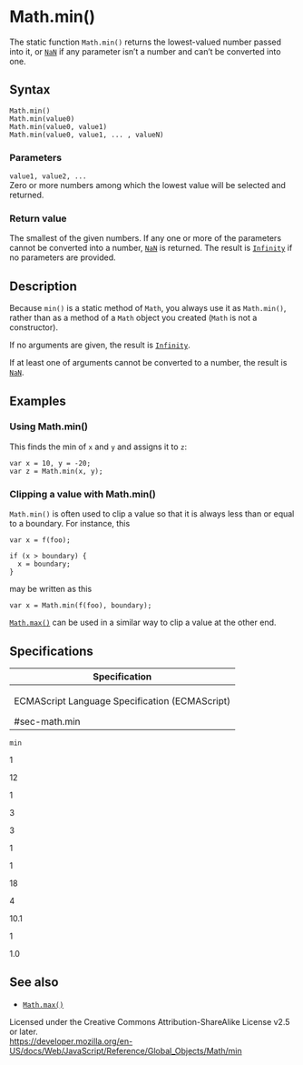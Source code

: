 Math.min()
==========

The static function `Math.min()` returns the lowest-valued number passed into it, or [`NaN`](../nan) if any parameter isn’t a number and can’t be converted into one.

Syntax
------

    Math.min()
    Math.min(value0)
    Math.min(value0, value1)
    Math.min(value0, value1, ... , valueN)

### Parameters

`value1, value2, ...`  
Zero or more numbers among which the lowest value will be selected and returned.

### Return value

The smallest of the given numbers. If any one or more of the parameters cannot be converted into a number, [`NaN`](../nan) is returned. The result is [`Infinity`](../infinity) if no parameters are provided.

Description
-----------

Because `min()` is a static method of `Math`, you always use it as `Math.min()`, rather than as a method of a `Math` object you created (`Math` is not a constructor).

If no arguments are given, the result is [`Infinity`](../infinity).

If at least one of arguments cannot be converted to a number, the result is [`NaN`](../nan).

Examples
--------

### Using Math.min()

This finds the min of `x` and `y` and assigns it to `z`:

    var x = 10, y = -20;
    var z = Math.min(x, y);

### Clipping a value with Math.min()

`Math.min()` is often used to clip a value so that it is always less than or equal to a boundary. For instance, this

    var x = f(foo);

    if (x > boundary) {
      x = boundary;
    }

may be written as this

    var x = Math.min(f(foo), boundary);

[`Math.max()`](max) can be used in a similar way to clip a value at the other end.

Specifications
--------------

<table><colgroup><col style="width: 100%" /></colgroup><thead><tr class="header"><th>Specification</th></tr></thead><tbody><tr class="odd"><td><p>ECMAScript Language Specification (ECMAScript)<br />
</p><span class="small">#sec-math.min</span></td></tr></tbody></table>

`min`

1

12

1

3

3

1

1

18

4

10.1

1

1.0

See also
--------

-   [`Math.max()`](max)

Licensed under the Creative Commons Attribution-ShareAlike License v2.5 or later.  
<a href="https://developer.mozilla.org/en-US/docs/Web/JavaScript/Reference/Global_Objects/Math/min" class="_attribution-link">https://developer.mozilla.org/en-US/docs/Web/JavaScript/Reference/Global_Objects/Math/min</a>
